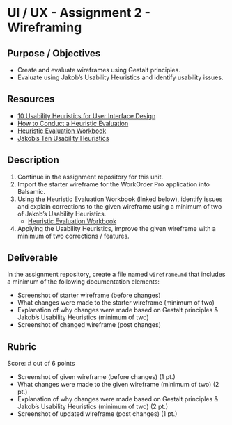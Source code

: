 # UI / UX - Assignment 2 - Wireframing

## Purpose / Objectives

- Create and evaluate wireframes using Gestalt principles. 
- Evaluate using Jakob’s Usability Heuristics and identify usability issues.

## Resources

- [10 Usability Heuristics for User Interface Design](https://www.nngroup.com/articles/ten-usability-heuristics/)
- [How to Conduct a Heuristic Evaluation](https://www.nngroup.com/articles/how-to-conduct-a-heuristic-evaluation/)
- [Heuristic Evaluation Workbook](https://media.nngroup.com/media/articles/attachments/Heuristic_Evaluation_Workbook_1_Fillable.pdf)
- [Jakob’s Ten Usability Heuristics](https://media.nngroup.com/media/articles/attachments/Heuristic_Summary1_Letter-compressed.pdf)

## Description

1. Continue in the assignment repository for this unit.
2. Import the starter wireframe for the WorkOrder Pro application into Balsamic.
3. Using the Heuristic Evaluation Workbook (linked below), identify issues and explain corrections to the given wireframe using a minimum of two of Jakob’s Usability Heuristics.
    - [Heuristic Evaluation Workbook](https://media.nngroup.com/media/articles/attachments/Heuristic_Evaluation_Workbook_1_Fillable.pdf)
4. Applying the Usability Heuristics, improve the given wireframe with a minimum of two corrections / features.

## Deliverable

In the assignment repository, create a file named `wireframe.md` that includes a minimum of the following documentation elements:
- Screenshot of starter wireframe (before changes)
- What changes were made to the starter wireframe (minimum of two)
- Explanation of why changes were made based on Gestalt principles & Jakob’s Usability Heuristics (minimum of two)
- Screenshot of changed wireframe (post changes)

## Rubric 

Score: # out of 6 points

- Screenshot of given wireframe (before changes) (1 pt.)
- What changes were made to the given wireframe (minimum of two) (2 pt.)
- Explanation of why changes were made based on Gestalt principles & Jakob’s Usability Heuristics (minimum of two) (2 pt.)
- Screenshot of updated wireframe (post changes) (1 pt.)
